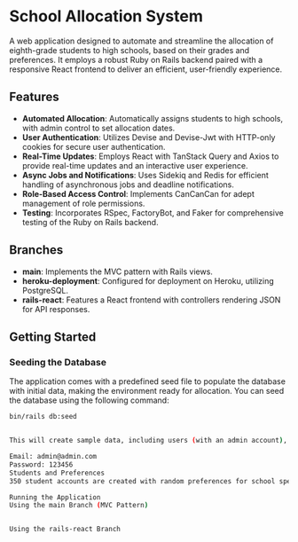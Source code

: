 # School Allocation System

A web application designed to automate and streamline the allocation of eighth-grade students to high schools, based on their grades and preferences. It employs a robust Ruby on Rails backend paired with a responsive React frontend to deliver an efficient, user-friendly experience.

## Features

- **Automated Allocation**: Automatically assigns students to high schools, with admin control to set allocation dates.
- **User Authentication**: Utilizes Devise and Devise-Jwt with HTTP-only cookies for secure user authentication.
- **Real-Time Updates**: Employs React with TanStack Query and Axios to provide real-time updates and an interactive user experience.
- **Async Jobs and Notifications**: Uses Sidekiq and Redis for efficient handling of asynchronous jobs and deadline notifications.
- **Role-Based Access Control**: Implements CanCanCan for adept management of role permissions.
- **Testing**: Incorporates RSpec, FactoryBot, and Faker for comprehensive testing of the Ruby on Rails backend.

## Branches

- **main**: Implements the MVC pattern with Rails views.
- **heroku-deployment**: Configured for deployment on Heroku, utilizing PostgreSQL.
- **rails-react**: Features a React frontend with controllers rendering JSON for API responses.

## Getting Started

### Seeding the Database

The application comes with a predefined seed file to populate the database with initial data, making the environment ready for allocation. You can seed the database using the following command:

```sh
bin/rails db:seed


This will create sample data, including users (with an admin account), and set the environment to an allocation-ready state. The admin can log in using the following credentials:

Email: admin@admin.com
Password: 123456
Students and Preferences
350 student accounts are created with random preferences for school specializations, ready for the allocation process.

Running the Application
Using the main Branch (MVC Pattern)


Using the rails-react Branch
